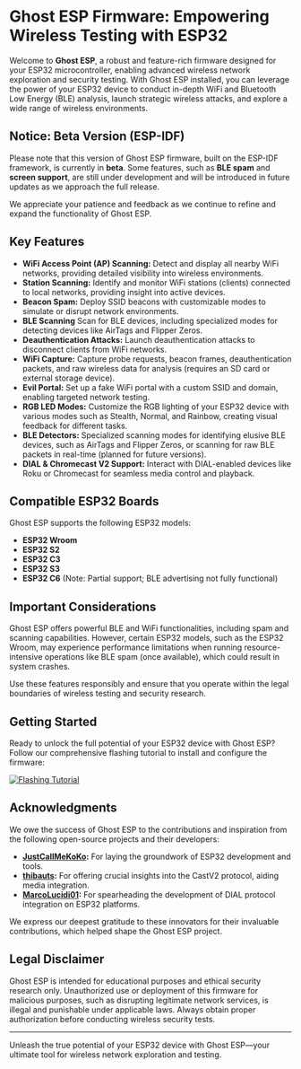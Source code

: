 # Ghost ESP Firmware: Empowering Wireless Testing with ESP32

Welcome to **Ghost ESP**, a robust and feature-rich firmware designed for your ESP32 microcontroller, enabling advanced wireless network exploration and security testing. With Ghost ESP installed, you can leverage the power of your ESP32 device to conduct in-depth WiFi and Bluetooth Low Energy (BLE) analysis, launch strategic wireless attacks, and explore a wide range of wireless environments.

## Notice: Beta Version (ESP-IDF)

Please note that this version of Ghost ESP firmware, built on the ESP-IDF framework, is currently in **beta**. Some features, such as **BLE spam** and **screen support**, are still under development and will be introduced in future updates as we approach the full release.

We appreciate your patience and feedback as we continue to refine and expand the functionality of Ghost ESP.

## Key Features

- **WiFi Access Point (AP) Scanning:** Detect and display all nearby WiFi networks, providing detailed visibility into wireless environments.
- **Station Scanning:** Identify and monitor WiFi stations (clients) connected to local networks, providing insight into active devices.
- **Beacon Spam:** Deploy SSID beacons with customizable modes to simulate or disrupt network environments.
- **BLE Scanning** Scan for BLE devices, including specialized modes for detecting devices like AirTags and Flipper Zeros.
- **Deauthentication Attacks:** Launch deauthentication attacks to disconnect clients from WiFi networks.
- **WiFi Capture:** Capture probe requests, beacon frames, deauthentication packets, and raw wireless data for analysis (requires an SD card or external storage device).
- **Evil Portal:** Set up a fake WiFi portal with a custom SSID and domain, enabling targeted network testing.
- **RGB LED Modes:** Customize the RGB lighting of your ESP32 device with various modes such as Stealth, Normal, and Rainbow, creating visual feedback for different tasks.
- **BLE Detectors:** Specialized scanning modes for identifying elusive BLE devices, such as AirTags and Flipper Zeros, or scanning for raw BLE packets in real-time (planned for future versions).
- **DIAL & Chromecast V2 Support:** Interact with DIAL-enabled devices like Roku or Chromecast for seamless media control and playback.

## Compatible ESP32 Boards

Ghost ESP supports the following ESP32 models:
- **ESP32 Wroom**
- **ESP32 S2**
- **ESP32 C3**
- **ESP32 S3**
- **ESP32 C6** (Note: Partial support; BLE advertising not fully functional)

## Important Considerations

Ghost ESP offers powerful BLE and WiFi functionalities, including spam and scanning capabilities. However, certain ESP32 models, such as the ESP32 Wroom, may experience performance limitations when running resource-intensive operations like BLE spam (once available), which could result in system crashes. 

Use these features responsibly and ensure that you operate within the legal boundaries of wireless testing and security research.

## Getting Started

Ready to unlock the full potential of your ESP32 device with Ghost ESP? Follow our comprehensive flashing tutorial to install and configure the firmware:

[![Flashing Tutorial](https://img.shields.io/badge/Tutorial-Flashing-blue)](https://github.com/Spooks4576/Ghost_ESP/blob/main/docs/HOWTOFLASH.md)

## Acknowledgments

We owe the success of Ghost ESP to the contributions and inspiration from the following open-source projects and their developers:
- **[JustCallMeKoKo](https://github.com/justcallmekoko/ESP32Marauder):** For laying the groundwork of ESP32 development and tools.
- **[thibauts](https://github.com/thibauts/node-castv2-client):** For offering crucial insights into the CastV2 protocol, aiding media integration.
- **[MarcoLucidi01](https://github.com/MarcoLucidi01/ytcast/tree/master/dial):** For spearheading the development of DIAL protocol integration on ESP32 platforms.

We express our deepest gratitude to these innovators for their invaluable contributions, which helped shape the Ghost ESP project.

## Legal Disclaimer

Ghost ESP is intended for educational purposes and ethical security research only. Unauthorized use or deployment of this firmware for malicious purposes, such as disrupting legitimate network services, is illegal and punishable under applicable laws. Always obtain proper authorization before conducting wireless security tests.

---

Unleash the true potential of your ESP32 device with Ghost ESP—your ultimate tool for wireless network exploration and testing.
